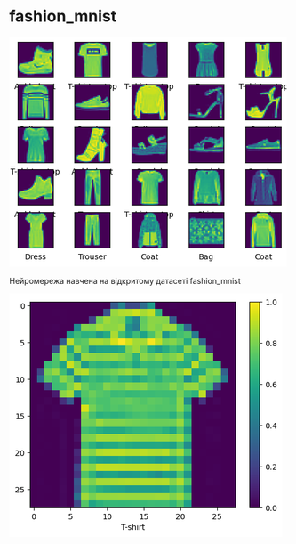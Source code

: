 # fashion_mnist

![Image alt](https://github.com/kibbbercat/fashion_mnist/blob/main/img/output.png)


Нейромережа навчена на відкритому датасеті fashion_mnist 

![Image alt](https://github.com/kibbbercat/fashion_mnist/blob/main/img/output_T-shirt.png)
